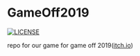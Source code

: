 # GameOff2019
[![LICENSE](https://img.shields.io/badge/license-Anti%20996-blue.svg)](https://github.com/996icu/996.ICU/blob/master/LICENSE)

repo for our game for game off 2019([itch.io](https://itch.io/jam/game-off-2019))
